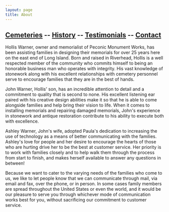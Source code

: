 ```yaml
---
layout: page
title: About
---
```


## [Cemeteries](/cemeteries) -- [History](/history) -- [Testimonials](/testimonials) -- [Contact](/contact)

Hollis Warner, owner and memorialist of Peconic Monument Works, has
been assisting families in designing their memorials for over 25 years
here on the east end of Long Island. Born and raised in Riverhead,
Hollis is a well respected member of the community who commits himself
to being an honorable business man who operates with integrity. His
vast knowledge of stonework along with his excellent relationships with
cemetery personnel serve to encourage families that they are in the
best of hands.

John Warner, Hollis' son, has an incredible attention to detail and a
commitment to quality that is second to none.  His excellent listening
ear paired with his creative design abilities make it so that he is
able to come alongside families and help bring their vision to life.
When it comes to installing memorials and repairing damaged memorials,
John's experience in stonework and antique restoration contribute to
his ability to execute both with excellence.

Ashley Warner, John's wife, adopted Paula's dedication to increasing
the use of technology as a means of better communicating with the
families. Ashley's love for people and her desire to encourage the
hearts of those who are hurting drive her to be the best at customer
service. Her priority is to work with families closely and to help walk
them through the process from start to finish, and makes herself
available to answer any questions in between!

Because we want to cater to the varying needs of the families who come
to us, we like to let people know that we can communicate through mail,
via email and fax, over the phone, or in person. In some cases family
members are spread throughout the United States or even the world, and
it would be our pleasure to serve you through whichever mode of
communication works best for you, without sacrificing our commitment to
customer service.


